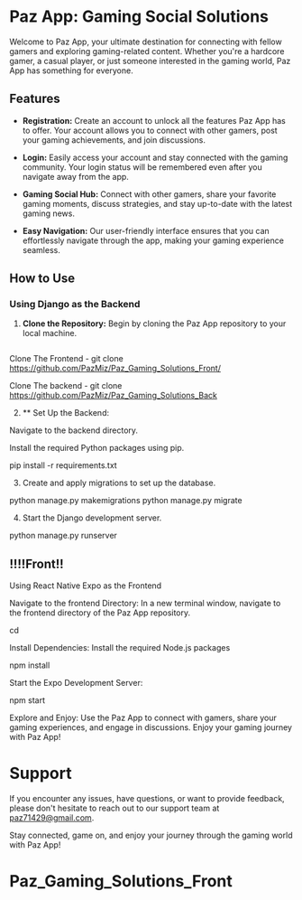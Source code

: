 # Paz App: Gaming Social Solutions

Welcome to Paz App, your ultimate destination for connecting with fellow gamers and exploring gaming-related content. Whether you're a hardcore gamer, a casual player, or just someone interested in the gaming world, Paz App has something for everyone.

## Features

- **Registration:** Create an account to unlock all the features Paz App has to offer. Your account allows you to connect with other gamers, post your gaming achievements, and join discussions.

- **Login:** Easily access your account and stay connected with the gaming community. Your login status will be remembered even after you navigate away from the app.

- **Gaming Social Hub:** Connect with other gamers, share your favorite gaming moments, discuss strategies, and stay up-to-date with the latest gaming news.

- **Easy Navigation:** Our user-friendly interface ensures that you can effortlessly navigate through the app, making your gaming experience seamless.


## How to Use

### Using Django as the Backend

1. **Clone the Repository:** Begin by cloning the Paz App repository to your local machine.

   ```shell
Clone The Frontend - git clone https://github.com/PazMiz/Paz_Gaming_Solutions_Front/

Clone The backend - git clone https://github.com/PazMiz/Paz_Gaming_Solutions_Back

2. ** Set Up the Backend:

Navigate to the backend directory.

Install the required Python packages using pip.

pip install -r requirements.txt


3. Create and apply migrations to set up the database.

python manage.py makemigrations
python manage.py migrate

4. Start the Django development server.

python manage.py runserver


## !!!!Front!!    ###

Using React Native Expo as the Frontend

Navigate to the frontend Directory: In a new terminal window, navigate to the frontend directory of the Paz App repository.

 cd 

 Install Dependencies: Install the required Node.js packages

 npm install


Start the Expo Development Server:

npm start


Explore and Enjoy: Use the Paz App to connect with gamers, share your gaming experiences, and engage in discussions. Enjoy your gaming journey with Paz App!

 # Support
 If you encounter any issues, have questions, or want to provide feedback, please don't hesitate to reach out to our support team at paz71429@gmail.com.

 Stay connected, game on, and enjoy your journey through the gaming world with Paz App!


# Paz_Gaming_Solutions_Front
